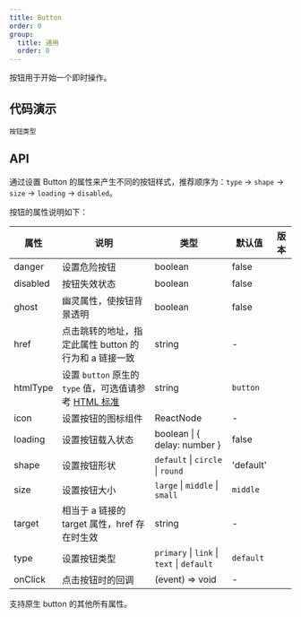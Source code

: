 ```yaml
---
title: Button
order: 0
group:
  title: 通用
  order: 0
---
```


按钮用于开始一个即时操作。

## 代码演示

<!-- prettier-ignore -->
<code src="./demo/basic.tsx" description="按钮有四种类型：主按钮、次按钮、文本按钮和链接按钮。主按钮在同一个操作区域最多出现一次。">按钮类型</code>

## API

通过设置 Button 的属性来产生不同的按钮样式，推荐顺序为：`type` -> `shape` -> `size` -> `loading` -> `disabled`。

按钮的属性说明如下：

| 属性     | 说明                                                                                                                                 | 类型                                       | 默认值    | 版本 |
| -------- | ------------------------------------------------------------------------------------------------------------------------------------ | ------------------------------------------ | --------- | ---- |
| danger   | 设置危险按钮                                                                                                                         | boolean                                    | false     |      |
| disabled | 按钮失效状态                                                                                                                         | boolean                                    | false     |      |
| ghost    | 幽灵属性，使按钮背景透明                                                                                                             | boolean                                    | false     |      |
| href     | 点击跳转的地址，指定此属性 button 的行为和 a 链接一致                                                                                | string                                     | -         |      |
| htmlType | 设置 `button` 原生的 `type` 值，可选值请参考 [HTML 标准](https://developer.mozilla.org/en-US/docs/Web/HTML/Element/button#attr-type) | string                                     | `button`  |      |
| icon     | 设置按钮的图标组件                                                                                                                   | ReactNode                                  | -         |      |
| loading  | 设置按钮载入状态                                                                                                                     | boolean \| { delay: number }               | false     |      |
| shape    | 设置按钮形状                                                                                                                         | `default` \| `circle` \| `round`           | 'default' |      |
| size     | 设置按钮大小                                                                                                                         | `large` \| `middle` \| `small`             | `middle`  |      |
| target   | 相当于 a 链接的 target 属性，href 存在时生效                                                                                         | string                                     | -         |      |
| type     | 设置按钮类型                                                                                                                         | `primary` \| `link` \| `text` \| `default` | `default` |      |
| onClick  | 点击按钮时的回调                                                                                                                     | (event) => void                            | -         |      |

支持原生 button 的其他所有属性。
